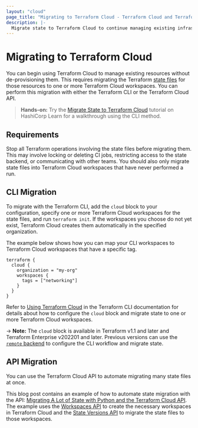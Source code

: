 ```yaml
---
layout: "cloud"
page_title: "Migrating to Terraform Cloud - Terraform Cloud and Terraform Enterprise"
description: |-
  Migrate state to Terraform Cloud to continue managing existing infrastructure without de-provisioning.
---
```


# Migrating to Terraform Cloud

You can begin using Terraform Cloud to manage existing resources without de-provisioning them. This requires migrating the Terraform [state files](/docs/language/state/index.html) for those resources to one or more Terraform Cloud workspaces. You can perform this migration with either the Terraform CLI or the Terraform Cloud API.

> **Hands-on:** Try the [Migrate State to Terraform Cloud](https://learn.hashicorp.com/tutorials/terraform/cloud-migrate?in=terraform/state) tutorial on HashiCorp Learn for a walkthrough using the CLI method.

## Requirements

Stop all Terraform operations involving the state files before migrating them. This may involve locking or deleting CI jobs, restricting access to the state backend, or communicating with other teams. You should also only migrate state files into Terraform Cloud workspaces that have never performed a run.


## CLI Migration

To migrate with the Terraform CLI, add the `cloud` block to your configuration, specify one or more Terraform Cloud workspaces for the state files, and run `terraform init`. If the workspaces you choose do not yet exist, Terraform Cloud creates them automatically in the specified organization.

The example below shows how you can map your CLI workspaces to Terraform Cloud workspaces that have a specific tag.

```
terraform {
  cloud {
    organization = "my-org"
    workspaces {
      tags = ["networking"]
    }
  }
}
```

Refer to [Using Terraform Cloud](/docs/cli/cloud/index.html) in the Terraform CLI documentation for details about how to configure the `cloud` block and migrate state to one or more Terraform Cloud workspaces.

-> **Note:** The `cloud` block is available in Terraform v1.1 and later and Terraform Enterprise v202201 and later. Previous versions can use the [`remote` backend](/docs/language/settings/backends/remote.html) to configure the CLI workflow and migrate state.


## API Migration

You can use the Terraform Cloud API to automate migrating many state files at once.

This blog post contains an example of how to automate state migration with the API: [Migrating A Lot of State with Python and the Terraform Cloud API](https://medium.com/hashicorp-engineering/migrating-a-lot-of-state-with-python-and-the-terraform-cloud-api-997ec798cd11). The example uses the [Workspaces API](/docs/cloud/api/workspaces.html#create-a-workspace) to create the necessary workspaces in Terraform Cloud and the [State Versions API](../api/state-versions.html) to migrate the state files to those workspaces.